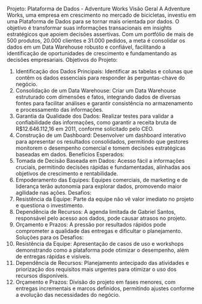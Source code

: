 Projeto: Plataforma de Dados - Adventure Works
Visão Geral
A Adventure Works, uma empresa em crescimento no mercado de bicicletas, investiu em uma Plataforma de Dados para se tornar mais orientada por dados. O objetivo é transformar suas informações transacionais em insights estratégicos que apoiem decisões assertivas. Com um portfólio de mais de 500 produtos, 20.000 clientes e 31.000 pedidos, a meta é consolidar os dados em um Data Warehouse robusto e confiável, facilitando a identificação de oportunidades de crescimento e fundamentando as decisões empresariais.
Objetivos do Projeto:
1.	Identificação dos Dados Principais:
Identificar as tabelas e colunas que contêm os dados essenciais para responder às perguntas-chave do negócio.
2.	Consolidação de um Data Warehouse:
Criar um Data Warehouse estruturado com dimensões e fatos, integrando dados de diversas fontes para facilitar análises e garantir consistência no armazenamento e processamento das informações.
3.	Garantia da Qualidade dos Dados:
Realizar testes para validar a confiabilidade das informações, como garantir a receita bruta de R$12.646.112,16 em 2011, conforme solicitado pelo CEO.
4.	Construção de um Dashboard:
Desenvolver um dashboard interativo para apresentar os resultados consolidados, permitindo que gestores monitorem o desempenho comercial e tomem decisões estratégicas baseadas em dados.
Benefícios Esperados:
1.	Tomada de Decisão Baseada em Dados:
Acesso fácil a informações cruciais, permitindo decisões rápidas e fundamentadas, alinhadas aos objetivos de crescimento e rentabilidade.
2.	Empoderamento das Equipes:
Equipes comerciais, de marketing e de liderança terão autonomia para explorar dados, promovendo maior agilidade nas ações.
Desafios:
1.	Resistência da Equipe:
Parte da equipe não vê valor imediato no projeto e questiona o investimento.
2.	Dependência de Recursos:
A agenda limitada de Gabriel Santos, responsável pelo acesso aos dados, pode causar atrasos no projeto.
3.	Orçamento e Prazos:
A pressão por resultados rápidos pode comprometer a qualidade das entregas e dificultar o planejamento.
Soluções para os Desafios:
1.	Resistência da Equipe:
Apresentação de casos de uso e workshops demonstrando como a plataforma pode otimizar o desempenho, além de entregas rápidas e visíveis.
2.	Dependência de Recursos:
Planejamento antecipado das atividades e priorização dos requisitos mais urgentes para otimizar o uso dos recursos disponíveis.
3.	Orçamento e Prazos:
Divisão do projeto em fases menores, com entregas incrementais e marcos definidos, permitindo ajustes conforme a evolução das necessidades do negócio.
